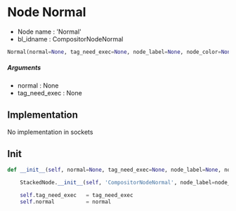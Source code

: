 # Node Normal

- Node name : 'Normal'
- bl_idname : CompositorNodeNormal


``` python
Normal(normal=None, tag_need_exec=None, node_label=None, node_color=None)
```
##### Arguments

- normal : None
- tag_need_exec : None

## Implementation

No implementation in sockets

## Init

``` python
def __init__(self, normal=None, tag_need_exec=None, node_label=None, node_color=None):

    StackedNode.__init__(self, 'CompositorNodeNormal', node_label=node_label, node_color=node_color)

    self.tag_need_exec   = tag_need_exec
    self.normal          = normal
```
